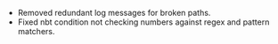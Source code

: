  - Removed redundant log messages for broken paths.
 - Fixed nbt condition not checking numbers against regex and pattern matchers.